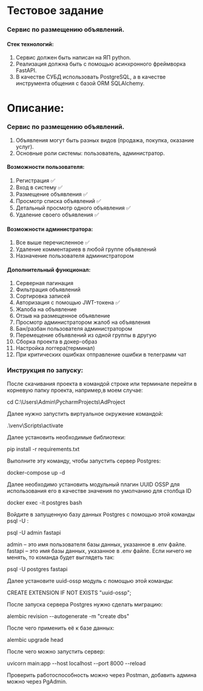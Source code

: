 # Тестовое задание

### Сервис по размещению объявлений.

#### Стек технологий:
1. Сервис должен быть написан на ЯП python.
2. Реализация должна быть с помощью асинхронного фреймворка FastAPI.
3. В качестве СУБД использовать PostgreSQL, а в качестве инструмента общения с базой ORM SQLAlchemy.
# Описание:
### Сервис по размещению объявлений. 
1. Объявления могут быть разных видов (продажа, покупка, оказание услуг).
2. Основные роли системы: пользователь, администратор.

#### Возможности пользователя:
1. Регистрация ✅
2. Вход в систему ✅
3. Размещение объявления ✅
4. Просмотр списка объявлений ✅
5. Детальный просмотр одного объявления ✅
6. Удаление своего объявления ✅

#### Возможности администратора:
1. Все выше перечисленное ✅
2. Удаление комментариев в любой группе объявлений
3. Назначение пользователя администратором

#### Дополнительный функционал:

1. Серверная пагинация
2. Фильтрация объявлений
3. Сортировка записей
4. Авторизация с помощью JWT-токена ✅
5. Жалоба на объявление
6. Отзыв на размещенное объявление
7. Просмотр администратором жалоб на объявления
8. Бан/разбан пользователя администратором
9. Перемещение объявлений из одной группы в другую
10. Сборка проекта в докер-образ
11. Настройка логгера(терминал)
12. При критических ошибках отправление ошибки в телеграмм чат

### Инструкция по запуску:

После скачивания проекта в командой строке или терминале перейти в корневую папку проекта, например,в моем случае:

cd C:\Users\Admin\PycharmProjects\AdProject

Далее нужно запустить виртуальное окружение командой: 

.\venv\Scripts\activate

Далее установить необходимые библиотеки:

pip install -r requirements.txt

Выполните эту команду, чтобы запустить сервер Postgres:

docker-compose up -d

Далее  необходимо установить модульный плагин UUID OSSP для использования его в качестве значения по умолчанию для столбца ID

docker exec -it postgres bash

Войдите в запущенную базу данных Postgres с помощью этой команды psql -U <database username> <database name>:

psql -U admin fastapi

admin – это имя пользователя базы данных, указанное в .env файле.
fastapi – это имя базы данных, указанное в .env файле.
Если ничего не менять, то команда будет выглядеть так:

psql -U postgres fastapi

Далее установите uuid-ossp модуль с помощью этой команды:

CREATE EXTENSION IF NOT EXISTS "uuid-ossp";

После запуска сервера Postgres нужно сделать миграцию:

alembic revision --autogenerate -m "create dbs"

После чего применить её к базе данных:

alembic upgrade head

После чего можно запустить сервер:

uvicorn main:app --host localhost --port 8000 --reload

Проверить работоспособность можно через Postman, добавить админа можно через PgAdmin.